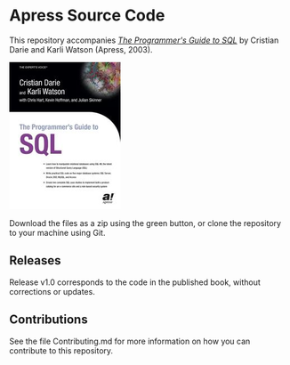 # Apress Source Code

This repository accompanies [*The Programmer's Guide to SQL*](http://www.apress.com/9781590592182) by Cristian Darie and Karli Watson (Apress, 2003).

![Cover image](9781590592182.jpg)

Download the files as a zip using the green button, or clone the repository to your machine using Git.

## Releases

Release v1.0 corresponds to the code in the published book, without corrections or updates.

## Contributions

See the file Contributing.md for more information on how you can contribute to this repository.
